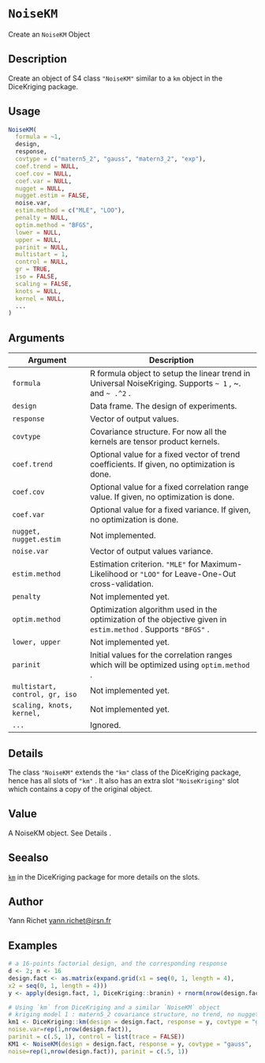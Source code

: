 # `NoiseKM`

Create an `NoiseKM` Object


## Description

Create an object of S4 class `"NoiseKM"` similar to a
 `km` object in the DiceKriging package.


## Usage

```r
NoiseKM(
  formula = ~1,
  design,
  response,
  covtype = c("matern5_2", "gauss", "matern3_2", "exp"),
  coef.trend = NULL,
  coef.cov = NULL,
  coef.var = NULL,
  nugget = NULL,
  nugget.estim = FALSE,
  noise.var,
  estim.method = c("MLE", "LOO"),
  penalty = NULL,
  optim.method = "BFGS",
  lower = NULL,
  upper = NULL,
  parinit = NULL,
  multistart = 1,
  control = NULL,
  gr = TRUE,
  iso = FALSE,
  scaling = FALSE,
  knots = NULL,
  kernel = NULL,
  ...
)
```


## Arguments

Argument      |Description
------------- |----------------
`formula`     |     R formula object to setup the linear trend in Universal NoiseKriging. Supports `~ 1` , ~. and `~ .^2` .
`design`     |     Data frame. The design of experiments.
`response`     |     Vector of output values.
`covtype`     |     Covariance structure. For now all the kernels are tensor product kernels.
`coef.trend`     |     Optional value for a fixed vector of trend coefficients.  If given, no optimization is done.
`coef.cov`     |     Optional value for a fixed correlation range value. If given, no optimization is done.
`coef.var`     |     Optional value for a fixed variance. If given, no optimization is done.
`nugget, nugget.estim`     |     Not implemented.
`noise.var`     |     Vector of output values variance.
`estim.method`     |     Estimation criterion. `"MLE"` for Maximum-Likelihood or `"LOO"` for Leave-One-Out cross-validation.
`penalty`     |     Not implemented yet.
`optim.method`     |     Optimization algorithm used in the optimization of the objective given in `estim.method` . Supports `"BFGS"` .
`lower, upper`     |     Not implemented yet.
`parinit`     |     Initial values for the correlation ranges which will be optimized using `optim.method` .
`multistart, control, gr, iso`     |     Not implemented yet.
`scaling, knots, kernel, `     |     Not implemented yet.
`...`     |     Ignored.


## Details

The class `"NoiseKM"` extends the `"km"` class of the
 DiceKriging package, hence has all slots of `"km"` . It
 also has an extra slot `"NoiseKriging"` slot which contains a copy
 of the original object.


## Value

A NoiseKM object. See Details .


## Seealso

[`km`](#km) in the DiceKriging 
 package for more details on the slots.


## Author

Yann Richet yann.richet@irsn.fr


## Examples

```r
# a 16-points factorial design, and the corresponding response
d <- 2; n <- 16
design.fact <- as.matrix(expand.grid(x1 = seq(0, 1, length = 4),
x2 = seq(0, 1, length = 4)))
y <- apply(design.fact, 1, DiceKriging::branin) + rnorm(nrow(design.fact))

# Using `km` from DiceKriging and a similar `NoiseKM` object
# kriging model 1 : matern5_2 covariance structure, no trend, no nugget effect
km1 <- DiceKriging::km(design = design.fact, response = y, covtype = "gauss",
noise.var=rep(1,nrow(design.fact)),
parinit = c(.5, 1), control = list(trace = FALSE))
KM1 <- NoiseKM(design = design.fact, response = y, covtype = "gauss",
noise=rep(1,nrow(design.fact)), parinit = c(.5, 1))
```


